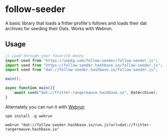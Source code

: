 # follow-seeder
A basic library that loads a fritter profile's follows and loads their dat archives for seeding their Dats. Works with Webrun.

## Usage

```javascript
// Load through your favorite means
import seed from "https://unpkg.com/follow-seeder/follow-seeder.js";
import seed from "https://follow-seeder.hashbase.io/follow-seeder.js";
import seed from "dat://follow-seeder.hashbase.io/follow-seeder.js";

main();

async function main(){
	await seed("dat://fritter-rangermauve.hashbase.io", DatArchive);
}
```

Alternately you can run it with [Webrun](https://github.com/RangerMauve/webrun)

```
npm install -g webrun

webrun "dat://follow-seeder.hashbase.io/run.js?url=dat://fritter-rangermauve.hashbase.io"
```